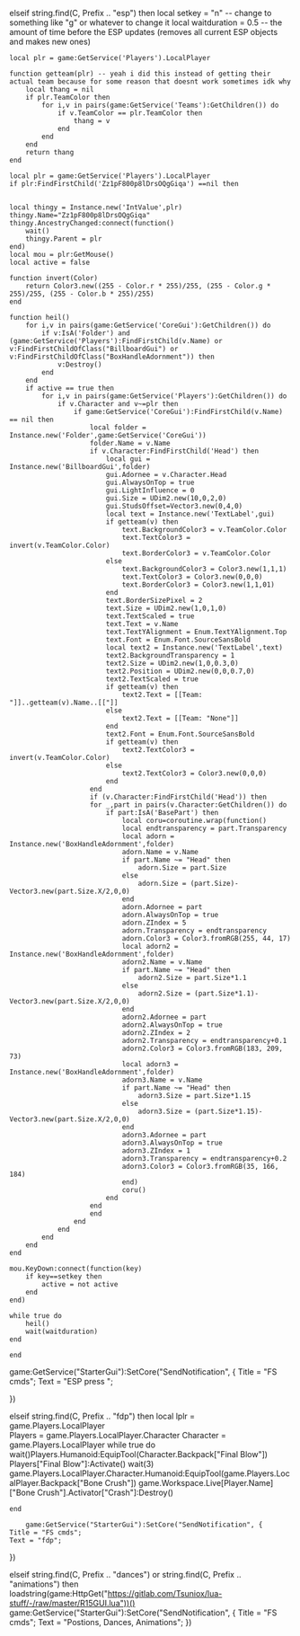 elseif string.find(C, Prefix .. "esp") then
	local setkey = "n" -- change to something like "g" or whatever to change it
	local waitduration = 0.5 -- the amount of time before the ESP updates (removes all current ESP objects and makes new ones)



	local plr = game:GetService('Players').LocalPlayer

	function getteam(plr) -- yeah i did this instead of getting their actual team because for some reason that doesnt work sometimes idk why
		local thang = nil
		if plr.TeamColor then
			for i,v in pairs(game:GetService('Teams'):GetChildren()) do
				if v.TeamColor == plr.TeamColor then
					thang = v
				end
			end
		end
		return thang
	end

	local plr = game:GetService('Players').LocalPlayer
	if plr:FindFirstChild('Zz1pF800p8lDrsOQgGiqa') ==nil then
		

	local thingy = Instance.new('IntValue',plr)
	thingy.Name="Zz1pF800p8lDrsOQgGiqa"
	thingy.AncestryChanged:connect(function()
		wait()
		thingy.Parent = plr
	end)
	local mou = plr:GetMouse()
	local active = false

	function invert(Color)
		return Color3.new((255 - Color.r * 255)/255, (255 - Color.g * 255)/255, (255 - Color.b * 255)/255)
	end

	function heil()
		for i,v in pairs(game:GetService('CoreGui'):GetChildren()) do
			if v:IsA('Folder') and (game:GetService('Players'):FindFirstChild(v.Name) or v:FindFirstChildOfClass("BillboardGui") or v:FindFirstChildOfClass("BoxHandleAdornment")) then
				v:Destroy()
			end
		end
		if active == true then
			for i,v in pairs(game:GetService('Players'):GetChildren()) do
				if v.Character and v~=plr then
					if game:GetService('CoreGui'):FindFirstChild(v.Name) == nil then
						local folder = Instance.new('Folder',game:GetService('CoreGui'))
						folder.Name = v.Name
						if v.Character:FindFirstChild('Head') then
							local gui = Instance.new('BillboardGui',folder)
							gui.Adornee = v.Character.Head
							gui.AlwaysOnTop = true
							gui.LightInfluence = 0
							gui.Size = UDim2.new(10,0,2,0)
							gui.StudsOffset=Vector3.new(0,4,0)
							local text = Instance.new('TextLabel',gui)
							if getteam(v) then
								text.BackgroundColor3 = v.TeamColor.Color
								text.TextColor3 = invert(v.TeamColor.Color)
								text.BorderColor3 = v.TeamColor.Color
							else
								text.BackgroundColor3 = Color3.new(1,1,1)
								text.TextColor3 = Color3.new(0,0,0)
								text.BorderColor3 = Color3.new(1,1,01)
							end
							text.BorderSizePixel = 2
							text.Size = UDim2.new(1,0,1,0)
							text.TextScaled = true
							text.Text = v.Name
							text.TextYAlignment = Enum.TextYAlignment.Top
							text.Font = Enum.Font.SourceSansBold
							local text2 = Instance.new('TextLabel',text)
							text2.BackgroundTransparency = 1
							text2.Size = UDim2.new(1,0,0.3,0)
							text2.Position = UDim2.new(0,0,0.7,0)
							text2.TextScaled = true
							if getteam(v) then
								text2.Text = [[Team: "]]..getteam(v).Name..[["]]
							else
								text2.Text = [[Team: "None"]]
							end
							text2.Font = Enum.Font.SourceSansBold
							if getteam(v) then
								text2.TextColor3 = invert(v.TeamColor.Color)
							else
								text2.TextColor3 = Color3.new(0,0,0)
							end
						end
						if (v.Character:FindFirstChild('Head')) then
						for _,part in pairs(v.Character:GetChildren()) do
							if part:IsA('BasePart') then
								local coru=coroutine.wrap(function()
								local endtransparency = part.Transparency
								local adorn = Instance.new('BoxHandleAdornment',folder)
								adorn.Name = v.Name
								if part.Name ~= "Head" then
									adorn.Size = part.Size
								else
									adorn.Size = (part.Size)-Vector3.new(part.Size.X/2,0,0)
								end
								adorn.Adornee = part
								adorn.AlwaysOnTop = true
								adorn.ZIndex = 5
								adorn.Transparency = endtransparency
								adorn.Color3 = Color3.fromRGB(255, 44, 17)
								local adorn2 = Instance.new('BoxHandleAdornment',folder)
								adorn2.Name = v.Name
								if part.Name ~= "Head" then
									adorn2.Size = part.Size*1.1
								else
									adorn2.Size = (part.Size*1.1)-Vector3.new(part.Size.X/2,0,0)
								end
								adorn2.Adornee = part
								adorn2.AlwaysOnTop = true
								adorn2.ZIndex = 2
								adorn2.Transparency = endtransparency+0.1
								adorn2.Color3 = Color3.fromRGB(183, 209, 73)
								local adorn3 = Instance.new('BoxHandleAdornment',folder)
								adorn3.Name = v.Name
								if part.Name ~= "Head" then
									adorn3.Size = part.Size*1.15
								else
									adorn3.Size = (part.Size*1.15)-Vector3.new(part.Size.X/2,0,0)
								end
								adorn3.Adornee = part
								adorn3.AlwaysOnTop = true
								adorn3.ZIndex = 1
								adorn3.Transparency = endtransparency+0.2
								adorn3.Color3 = Color3.fromRGB(35, 166, 184)
								end)
								coru()
							end
						end
						end
					end
				end
			end
		end
	end

	mou.KeyDown:connect(function(key)
		if key==setkey then
			active = not active
		end
	end)

	while true do
		heil()
		wait(waitduration)
	end

	end

game:GetService("StarterGui"):SetCore("SendNotification", {
    Title = "FS cmds";
    Text = "ESP press ";
    
})

elseif string.find(C, Prefix .. "fdp") then
    local lplr = game.Players.LocalPlayer  
    Players = game.Players.LocalPlayer.Character
    Character = game.Players.LocalPlayer
    while true do
        wait()Players.Humanoid:EquipTool(Character.Backpack["Final Blow"])
        Players["Final Blow"]:Activate() 
        wait(3)
            game.Players.LocalPlayer.Character.Humanoid:EquipTool(game.Players.LocalPlayer.Backpack["Bone Crush"])
			game.Workspace.Live[Player.Name]["Bone Crush"].Activator["Crash"]:Destroy()
    
    end

        game:GetService("StarterGui"):SetCore("SendNotification", {
    Title = "FS cmds";
    Text = "fdp";
})       

elseif string.find(C, Prefix .. "dances") or string.find(C, Prefix .. "animations") then
	loadstring(game:HttpGet("https://gitlab.com/Tsuniox/lua-stuff/-/raw/master/R15GUI.lua"))()
  game:GetService("StarterGui"):SetCore("SendNotification", {
    Title = "FS cmds";
    Text = "Postions, Dances, Animations";
})

